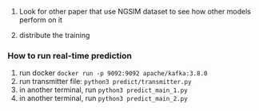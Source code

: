 1. Look for other paper that use NGSIM dataset to see how other models perform on it

2. distribute the training 

### How to run real-time prediction ###
1. run docker `docker run -p 9092:9092 apache/kafka:3.8.0`
2. run transmitter file: `python3 predict/transmitter.py`
3. in another terminal, run `python3 predict_main_1.py`
4. in another terminal, run `python3 predict_main_2.py`
